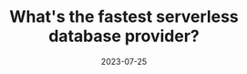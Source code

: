 ---
title: "What's the fastest serverless database provider?"
date: 2023-07-25
externalLink: https://pilcrow.vercel.app/blog/serverless-database-latency
---